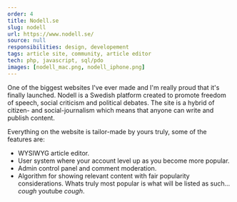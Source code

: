 ```yaml
---
order: 4
title: Nodell.se
slug: nodell
url: https://www.nodell.se/
source: null
responsibilities: design, developement
tags: article site, community, article editor
tech: php, javascript, sql/pdo
images: [nodell_mac.png, nodell_iphone.png]
---
```


One of the biggest websites I've ever made and I'm really proud that it's finally launched. Nodell is a Swedish platform created to promote freedom of speech, social criticism and political debates. The site is a hybrid of citizen- and social-journalism which means that anyone can write and publish content.

Everything on the website is tailor-made by yours truly, some of the features are:

- WYSIWYG article editor.
- User system where your account level up as you become more popular.
- Admin control panel and comment moderation.
- Algorithm for showing relevant content with fair popularity considerations.
  Whats truly most popular is what will be listed as such... _cough_ youtube _cough_.
